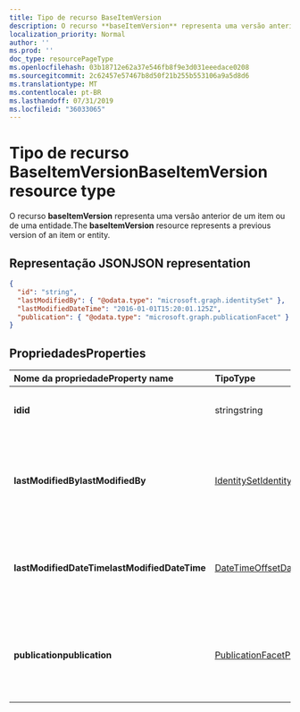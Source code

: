 ```yaml
---
title: Tipo de recurso BaseItemVersion
description: O recurso **baseItemVersion** representa uma versão anterior de um item ou de uma entidade.
localization_priority: Normal
author: ''
ms.prod: ''
doc_type: resourcePageType
ms.openlocfilehash: 03b18712e62a37e546fb8f9e3d031eeedace0208
ms.sourcegitcommit: 2c62457e57467b8d50f21b255b553106a9a5d8d6
ms.translationtype: MT
ms.contentlocale: pt-BR
ms.lasthandoff: 07/31/2019
ms.locfileid: "36033065"
---
```

# <a name="baseitemversion-resource-type"></a><span data-ttu-id="d60d2-103">Tipo de recurso BaseItemVersion</span><span class="sxs-lookup"><span data-stu-id="d60d2-103">BaseItemVersion resource type</span></span>

<span data-ttu-id="d60d2-104">O recurso **baseItemVersion** representa uma versão anterior de um item ou de uma entidade.</span><span class="sxs-lookup"><span data-stu-id="d60d2-104">The **baseItemVersion** resource represents a previous version of an item or entity.</span></span>


## <a name="json-representation"></a><span data-ttu-id="d60d2-105">Representação JSON</span><span class="sxs-lookup"><span data-stu-id="d60d2-105">JSON representation</span></span>

<!--{
  "blockType": "resource",
  "abstract": true,
  "baseType": "microsoft.graph.entity",
  "@odata.type": "microsoft.graph.baseItemVersion",
  "@type.aka": "oneDrive.baseItemVersion"
}-->

```json
{
  "id": "string",
  "lastModifiedBy": { "@odata.type": "microsoft.graph.identitySet" },
  "lastModifiedDateTime": "2016-01-01T15:20:01.125Z",
  "publication": { "@odata.type": "microsoft.graph.publicationFacet" }
}
```

## <a name="properties"></a><span data-ttu-id="d60d2-106">Propriedades</span><span class="sxs-lookup"><span data-stu-id="d60d2-106">Properties</span></span>

|      <span data-ttu-id="d60d2-107">Nome da propriedade</span><span class="sxs-lookup"><span data-stu-id="d60d2-107">Property name</span></span>       |                         <span data-ttu-id="d60d2-108">Tipo</span><span class="sxs-lookup"><span data-stu-id="d60d2-108">Type</span></span>                         |                               <span data-ttu-id="d60d2-109">Descrição</span><span class="sxs-lookup"><span data-stu-id="d60d2-109">Description</span></span>                               |
| :----------------------- | :--------------------------------------------------- | :---------------------------------------------------------------------- |
| <span data-ttu-id="d60d2-110">**id**</span><span class="sxs-lookup"><span data-stu-id="d60d2-110">**id**</span></span>                   | <span data-ttu-id="d60d2-111">string</span><span class="sxs-lookup"><span data-stu-id="d60d2-111">string</span></span>                                               | <span data-ttu-id="d60d2-112">A ID da versão.</span><span class="sxs-lookup"><span data-stu-id="d60d2-112">The ID of the version.</span></span> <span data-ttu-id="d60d2-113">Somente leitura.</span><span class="sxs-lookup"><span data-stu-id="d60d2-113">Read-only.</span></span>                                       |
| <span data-ttu-id="d60d2-114">**lastModifiedBy**</span><span class="sxs-lookup"><span data-stu-id="d60d2-114">**lastModifiedBy**</span></span>       | [<span data-ttu-id="d60d2-115">IdentitySet</span><span class="sxs-lookup"><span data-stu-id="d60d2-115">IdentitySet</span></span>](../resources/identityset.md)           | <span data-ttu-id="d60d2-116">Identidade do usuário que modificou a versão pela última vez.</span><span class="sxs-lookup"><span data-stu-id="d60d2-116">Identity of the user which last modified the version.</span></span> <span data-ttu-id="d60d2-117">Somente leitura.</span><span class="sxs-lookup"><span data-stu-id="d60d2-117">Read-only.</span></span>        |
| <span data-ttu-id="d60d2-118">**lastModifiedDateTime**</span><span class="sxs-lookup"><span data-stu-id="d60d2-118">**lastModifiedDateTime**</span></span> | [<span data-ttu-id="d60d2-119">DateTimeOffset</span><span class="sxs-lookup"><span data-stu-id="d60d2-119">DateTimeOffset</span></span>](../resources/timestamp.md)          | <span data-ttu-id="d60d2-120">Data e hora em que a versão foi modificada pela última vez.</span><span class="sxs-lookup"><span data-stu-id="d60d2-120">Date and time the version was last modified.</span></span> <span data-ttu-id="d60d2-121">Somente leitura.</span><span class="sxs-lookup"><span data-stu-id="d60d2-121">Read-only.</span></span>                 |
| <span data-ttu-id="d60d2-122">**publication**</span><span class="sxs-lookup"><span data-stu-id="d60d2-122">**publication**</span></span>          | [<span data-ttu-id="d60d2-123">PublicationFacet</span><span class="sxs-lookup"><span data-stu-id="d60d2-123">PublicationFacet</span></span>](../resources/publicationfacet.md) | <span data-ttu-id="d60d2-124">Indica o status de publicação desta versão específica.</span><span class="sxs-lookup"><span data-stu-id="d60d2-124">Indicates the publication status of this particular version.</span></span> <span data-ttu-id="d60d2-125">Somente leitura.</span><span class="sxs-lookup"><span data-stu-id="d60d2-125">Read-only.</span></span> |


<!-- {
  "type": "#page.annotation",
  "description": "The version facet provides information about the properties of a file version.",
  "keywords": "version,versions,version-history,history",
  "section": "documentation",
  "tocPath": "Facets/Version"
} -->

